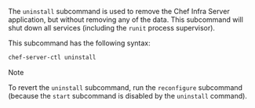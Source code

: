 The `uninstall` subcommand is used to remove the Chef Infra Server
application, but without removing any of the data. This subcommand will
shut down all services (including the `runit` process supervisor).

This subcommand has the following syntax:

```bash
chef-server-ctl uninstall
```

<div class="admonition-note">

<p class="admonition-note-title">Note</p>

<div class="admonition-note-text">

To revert the `uninstall` subcommand, run the `reconfigure` subcommand
(because the `start` subcommand is disabled by the `uninstall` command).

</div>

</div>
